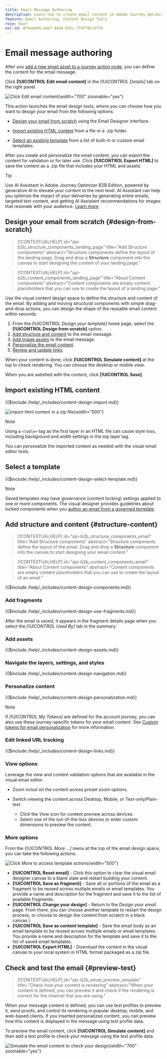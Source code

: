 ```yaml
---
title: Email Message Authoring
description: Learn how to create email content in Adobe Journey Optimizer B2B. Use templates, HTML imports, and AI-powered tools to personalize and optimize your email communications.
feature: Email Authoring, Content Design Tools
role: User
exl-id: 0f4ae644-ade7-49a0-935c-7f4779c25ffb
---
```

# Email message authoring

After you [add a new<!-- or duplicated --> email asset to a journey action node](./add-email.md), you can define the content for the email message. 

Click **[!UICONTROL Edit email content]** in the _[!UICONTROL Details]_ tab on the right panel.

![Click Edit email content ](./assets/add-email-content.png){width="700" zoomable="yes"}

This action launches the email design tools, where you can choose how you want to design your email from the following options:

* [Design your email from scratch](#design-your-email-from-scratch) using the Email Designer interface.

* [Import existing HTML content](#import-existing-html-content) from a file or a .zip folder.

* [Select an existing template](#select-a-template) from a list of built-in or custom email templates.

After you create and personalize the email content, you can export the content for validation or for later use. Click **[!UICONTROL Export HTML]** to save the content as a .zip file that includes your HTML and assets.

>[!TIP]
>
>Use AI Assistant in Adobe Journey Optimizer B2B Edition, powered by generative AI to elevate your content to the next level. AI Assistant can help you optimize the impact of your deliveries by generating entire emails, targeted text content, and getting AI Assistant recommendations for images that resonate with your audience. [Learn more](./ai-assistant-emails.md)

## Design your email from scratch {#design-from-scratch}

>[!CONTEXTUALHELP]
>id="ajo-b2b_structure_components_landing_page"
>title="Add Structure components"
>abstract="Structure components define the layout of the landing page. Drag and drop a **Structure** component into the canvas to start designing the content of your landing page."

>[!CONTEXTUALHELP]
>id="ajo-b2b_content_components_landing_page"
>title="About Content components"
>abstract="Content components are empty content placeholders that you can use to create the layout of a landing page."

Use the visual content design space to define the structure and content of the email. By adding and moving structural components with simple drag-and-drop actions, you can design the shape of the reusable email content within seconds.

1. From the _[!UICONTROL Design your template]_ home page, select the **[!UICONTROL Design from scratch]** option.
1. [Add structure and content](#add-structure-and-content) to the email message.
1. [Add image assets](#add-assets) to the email message.
1. [Personalize the email content](#personalize-content).
1. [Review and update links](#preview-and-edit-linked-urls).

<!-- If needed, you can further personalize your email by clicking **[!UICONTROL Switch to code editor]** from the advanced menu. The code editor allows you to edit the email source code, such as adding tracking or custom HTML tags.

>[!CAUTION]
>
>You cannot revert back to the visual designer for this email after switching to the code editor. -->

When your content is done, click **[!UICONTROL Simulate content]** at the top to check rendering. You can choose the desktop or mobile view.

When you are satisfied with the content, click **[!UICONTROL Save]**.

## Import existing HTML content

{{$include /help/_includes/content-design-import.md}}

   ![import html content in a zip file](./assets/email-import-zip-file.png){width="500"}

>[!NOTE]
>
>Using a `<table>` tag as the first layer in an HTML file can cause style loss, including background and width settings in the top layer tag.

You can personalize the imported content as needed with the visual email editor tools.

## Select a template

{{$include /help/_includes/content-design-select-template.md}}

>[!NOTE]
>
> Saved templates may have governance (content locking) settings applied to one or more components. The visual designer provides guidelines about locked components when you [author an email from a governed template](./email-authoring-governance.md).

## Add structure and content {#structure-content}

>[!CONTEXTUALHELP]
>id="ajo-b2b_structure_components_email"
>title="Add Structure components"
>abstract="Structure components define the layout of the email. Drag and drop a **Structure** component into the canvas to start designing your email content."

>[!CONTEXTUALHELP]
>id="ajo-b2b_content_components_email"
>title="About Content components"
>abstract="Content components are empty content placeholders that you can use to create the layout of an email."

{{$include /help/_includes/content-design-components.md}}

### Add fragments

{{$include /help/_includes/content-design-use-fragments.md}}

After the email is saved, it appears in the fragment details page when you select the _[!UICONTROL Used By]_ tab in the summary.

### Add assets

{{$include /help/_includes/content-design-assets.md}}

### Navigate the layers, settings, and styles

{{$include /help/_includes/content-design-navigation.md}}

### Personalize content

{{$include /help/_includes/content-design-personalization.md}}

>[!NOTE]
>
>If _[!UICONTROL My Tokens]_ are defined for the account journey, you can also use these journey-specific tokens for your email content. See [Custom tokens for email personalization](./personalization-my-tokens.md) for more information.

### Edit linked URL tracking

{{$include /help/_includes/content-design-links.md}}

### View options

Leverage the view and content validation options that are available in the visual email editor.

* Zoom in/out on the content across preset zoom options.

* Switch viewing the content across Desktop, Mobile, or Text-only/Plain-text.
   * Click the _View_ icon for content preview across devices.
   * Select one of the out-of-the-box devices or enter custom dimensions to preview the content.

### More options

From the _[!UICONTROL More ...]_ menu at the top of the email design space, you can take the following actions:

![Click More to access template actions](./assets/email-designer-more-menu.png){width="500"}

* **[!UICONTROL Reset email]** - Click this option to clear the visual email designer canvas to a blank slate and restart building your content.
* **[!UICONTROL Save as fragment]** - Save all or portions of the email as a fragment to be reused across multiple emails or email templates. You provide a name and description for the fragment and save it to the list of available fragments. 
* **[!UICONTROL Change your design]** - Return to the _Design your email_ page. From there, you can choose another template to restart the design process, or choose to design the content from scratch in a black canvas.\
* **[!UICONTROL Save as content template]** - Save the email body as an email template to be reused across multiple emails or email templates. You provide a name and description for the template and save it to the list of saved email templates.
* **[!UICONTROL Export HTML]** - Download the content in the visual canvas to your local system in HTML format packaged as a zip file.

## Check and test the email {#preview-test}

>[!CONTEXTUALHELP]
>id="ajo-b2b_email_preview_simulate"
>title="Check how your content is rendering"
>abstract="When your content is defined, you can preview it and check if the rendering is correct for the channel that you are using."

When your message content is defined, you can use test profiles to preview it, send proofs, and control its rendering in popular desktop, mobile, and web-based clients. If you inserted personalized content, you can preview how this content is displayed in the message using test profile data.

To preview the email content, click **[!UICONTROL Simulate content]** and then add a test profile to check your message using the test profile data.

![Simulate the email content to check your design](./assets/email-designer-simulate-content.png){width="700" zoomable="yes"}
